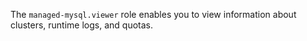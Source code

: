 The `managed-mysql.viewer` role enables you to view information about clusters, runtime logs, and quotas.